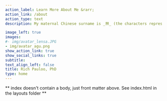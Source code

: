 ```yaml
---
action_label: Learn More About Me &rarr;
action_link: /about
action_type: text
description: My maternal Chinese surname is _林_ (the characters represent 2 trees and mean _forest_). My paternal surname is Pauloo, Americanized at Ellis Island from the Polish "Paulowski". 

image_left: true
images:
#- img/avatar_lensa.JPG
- img/avatar_agu.png
show_action_link: true
show_social_links: true
subtitle: 
text_align_left: false
title: Rich Pauloo, PhD
type: home
---
```


** index doesn't contain a body, just front matter above.
See index.html in the layouts folder **
